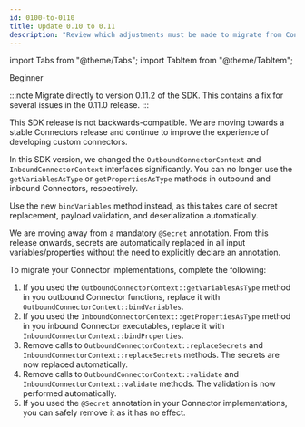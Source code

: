 ```yaml
---
id: 0100-to-0110
title: Update 0.10 to 0.11
description: "Review which adjustments must be made to migrate from Connector SDK 0.10.x to 0.11.0."
---
```


import Tabs from "@theme/Tabs";
import TabItem from "@theme/TabItem";

<span class="badge badge--beginner">Beginner</span>

:::note
Migrate directly to version 0.11.2 of the SDK. This contains a fix for several issues in the 0.11.0 release.
:::

This SDK release is not backwards-compatible. We are moving towards a stable Connectors release and continue to improve the experience of developing custom connectors.

In this SDK version, we changed the `OutboundConnectorContext` and `InboundConnectorContext` interfaces significantly.
You can no longer use the `getVariablesAsType` or `getPropertiesAsType` methods in outbound and inbound Connectors, respectively.

Use the new `bindVariables` method instead, as this takes care of secret replacement, payload validation, and deserialization automatically.

We are moving away from a mandatory `@Secret` annotation. From this release onwards, secrets are automatically replaced in all input variables/properties without the need to explicitly declare an annotation.

To migrate your Connector implementations, complete the following:

1. If you used the `OutboundConnectorContext::getVariablesAsType` method in you outbound Connector functions, replace it with `OutboundConnectorContext::bindVariables`.
2. If you used the `InboundConnectorContext::getPropertiesAsType` method in you inbound Connector executables, replace it with `InboundConnectorContext::bindProperties`.
3. Remove calls to `OutboundConnectorContext::replaceSecrets` and `InboundConnectorContext::replaceSecrets` methods. The secrets are now replaced automatically.
4. Remove calls to `OutboundConnectorContext::validate` and `InboundConnectorContext::validate` methods. The validation is now performed automatically.
5. If you used the `@Secret` annotation in your Connector implementations, you can safely remove it as it has no effect.
